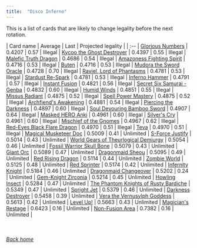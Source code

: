 ```yaml
---
title:  "Disco Inferno"
---
```


This is a list of cards that are likely to change legality before the next rotation.

| Card name | Average | Last | Projected legality |
| :-- |
[Glorious Numbers](https://db.ygoprodeck.com/card/?search=Glorious%20Numbers) | 0.4207 | 0.57 | Illegal |
[Kycoo the Ghost Destroyer](https://db.ygoprodeck.com/card/?search=Kycoo%20the%20Ghost%20Destroyer) | 0.4397 | 0.55 | Illegal |
[Malefic Truth Dragon](https://db.ygoprodeck.com/card/?search=Malefic%20Truth%20Dragon) | 0.4686 | 0.54 | Illegal |
[Amazoness Fighting Spirit](https://db.ygoprodeck.com/card/?search=Amazoness%20Fighting%20Spirit) | 0.4716 | 0.53 | Illegal |
[Buten](https://db.ygoprodeck.com/card/?search=Buten) | 0.4716 | 0.53 | Illegal |
[Mudora the Sword Oracle](https://db.ygoprodeck.com/card/?search=Mudora%20the%20Sword%20Oracle) | 0.4728 | 0.70 | Illegal |
[Raviel, Lord of Phantasms](https://db.ygoprodeck.com/card/?search=Raviel,%20Lord%20of%20Phantasms) | 0.4781 | 0.53 | Illegal |
[Stardust Re-Spark](https://db.ygoprodeck.com/card/?search=Stardust%20Re-Spark) | 0.4781 | 0.53 | Illegal |
[Inferno Hammer](https://db.ygoprodeck.com/card/?search=Inferno%20Hammer) | 0.4791 | 0.57 | Illegal |
[Instant Fusion](https://db.ygoprodeck.com/card/?search=Instant%20Fusion) | 0.4821 | 0.56 | Illegal |
[Secret Six Samurai - Genba](https://db.ygoprodeck.com/card/?search=Secret%20Six%20Samurai%20-%20Genba) | 0.4832 | 0.60 | Illegal |
[Humid Winds](https://db.ygoprodeck.com/card/?search=Humid%20Winds) | 0.4851 | 0.55 | Illegal |
[Missus Radiant](https://db.ygoprodeck.com/card/?search=Missus%20Radiant) | 0.4875 | 0.52 | Illegal |
[Spell Power Mastery](https://db.ygoprodeck.com/card/?search=Spell%20Power%20Mastery) | 0.4875 | 0.52 | Illegal |
[Archfiend's Awakening](https://db.ygoprodeck.com/card/?search=Archfiend's%20Awakening) | 0.4881 | 0.54 | Illegal |
[Piercing the Darkness](https://db.ygoprodeck.com/card/?search=Piercing%20the%20Darkness) | 0.4897 | 0.60 | Illegal |
[Soul Devouring Bamboo Sword](https://db.ygoprodeck.com/card/?search=Soul%20Devouring%20Bamboo%20Sword) | 0.4907 | 0.64 | Illegal |
[Masked HERO Anki](https://db.ygoprodeck.com/card/?search=Masked%20HERO%20Anki) | 0.4961 | 0.60 | Illegal |
[Silver's Cry](https://db.ygoprodeck.com/card/?search=Silver's%20Cry) | 0.4961 | 0.60 | Illegal |
[Mischief of the Gnomes](https://db.ygoprodeck.com/card/?search=Mischief%20of%20the%20Gnomes) | 0.4967 | 0.62 | Illegal |
[Red-Eyes Black Flare Dragon](https://db.ygoprodeck.com/card/?search=Red-Eyes%20Black%20Flare%20Dragon) | 0.4970 | 0.51 | Illegal |
[Teva](https://db.ygoprodeck.com/card/?search=Teva) | 0.4970 | 0.51 | Illegal |
[Magical Musketeer Doc](https://db.ygoprodeck.com/card/?search=Magical%20Musketeer%20Doc) | 0.5009 | 0.41 | Unlimited |
[S-Force Justify](https://db.ygoprodeck.com/card/?search=S-Force%20Justify) | 0.5014 | 0.43 | Unlimited |
[World Gears of Theurlogical Demiurgy](https://db.ygoprodeck.com/card/?search=World%20Gears%20of%20Theurlogical%20Demiurgy) | 0.5054 | 0.46 | Unlimited |
[Fossil Warrior Skull Bone](https://db.ygoprodeck.com/card/?search=Fossil%20Warrior%20Skull%20Bone) | 0.5079 | 0.43 | Unlimited |
[Giant Orc](https://db.ygoprodeck.com/card/?search=Giant%20Orc) | 0.5089 | 0.47 | Unlimited |
[Dragonmaid Sheou](https://db.ygoprodeck.com/card/?search=Dragonmaid%20Sheou) | 0.5095 | 0.49 | Unlimited |
[Red Rising Dragon](https://db.ygoprodeck.com/card/?search=Red%20Rising%20Dragon) | 0.5114 | 0.44 | Unlimited |
[Zombie World](https://db.ygoprodeck.com/card/?search=Zombie%20World) | 0.5125 | 0.48 | Unlimited |
[Red Sprinter](https://db.ygoprodeck.com/card/?search=Red%20Sprinter) | 0.5174 | 0.42 | Unlimited |
[Infernity Knight](https://db.ygoprodeck.com/card/?search=Infernity%20Knight) | 0.5184 | 0.46 | Unlimited |
[Dragonmaid Changeover](https://db.ygoprodeck.com/card/?search=Dragonmaid%20Changeover) | 0.5202 | 0.24 | Unlimited |
[Gem-Knight Zirconia](https://db.ygoprodeck.com/card/?search=Gem-Knight%20Zirconia) | 0.5214 | 0.45 | Unlimited |
[Howling Insect](https://db.ygoprodeck.com/card/?search=Howling%20Insect) | 0.5284 | 0.47 | Unlimited |
[The Phantom Knights of Rusty Bardiche](https://db.ygoprodeck.com/card/?search=The%20Phantom%20Knights%20of%20Rusty%20Bardiche) | 0.5349 | 0.47 | Unlimited |
[Spright Jet](https://db.ygoprodeck.com/card/?search=Spright%20Jet) | 0.5379 | 0.46 | Unlimited |
[Darkness Destroyer](https://db.ygoprodeck.com/card/?search=Darkness%20Destroyer) | 0.5458 | 0.39 | Unlimited |
[Vera the Vernusylph Goddess](https://db.ygoprodeck.com/card/?search=Vera%20the%20Vernusylph%20Goddess) | 0.5613 | 0.42 | Unlimited |
[Level Up!](https://db.ygoprodeck.com/card/?search=Level%20Up!) | 0.5663 | 0.43 | Unlimited |
[Magician's Restage](https://db.ygoprodeck.com/card/?search=Magician's%20Restage) | 0.6423 | 0.16 | Unlimited |
[Non-Fusion Area](https://db.ygoprodeck.com/card/?search=Non-Fusion%20Area) | 0.7382 | 0.16 | Unlimited |

<br>

###### [Back home](index)